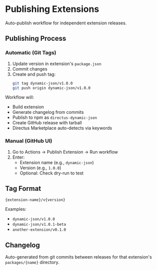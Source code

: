 # Publishing Extensions

Auto-publish workflow for independent extension releases.

## Publishing Process

### Automatic (Git Tags)

1. Update version in extension's `package.json`
2. Commit changes
3. Create and push tag:
   ```bash
   git tag dynamic-json/v1.0.0
   git push origin dynamic-json/v1.0.0
   ```

Workflow will:
- Build extension
- Generate changelog from commits
- Publish to npm as `directus-dynamic-json`
- Create GitHub release with tarball
- Directus Marketplace auto-detects via keywords

### Manual (GitHub UI)

1. Go to Actions → Publish Extension → Run workflow
2. Enter:
   - Extension name (e.g., `dynamic-json`)
   - Version (e.g., `1.0.0`)
   - Optional: Check dry-run to test

## Tag Format

`{extension-name}/v{version}`

Examples:
- `dynamic-json/v1.0.0`
- `dynamic-json/v1.0.1-beta`
- `another-extension/v0.1.0`

## Changelog

Auto-generated from git commits between releases for that extension's `packages/{name}` directory.
